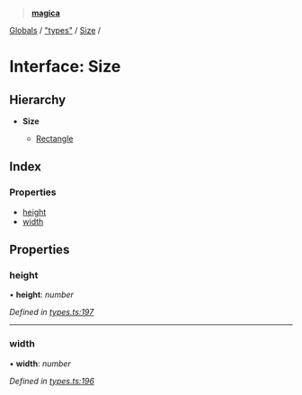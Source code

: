 > **[magica](../README.md)**

[Globals](../README.md) / ["types"](../modules/_types_.md) / [Size](_types_.size.md) /

# Interface: Size

## Hierarchy

* **Size**

  * [Rectangle](_types_.rectangle.md)

## Index

### Properties

* [height](_types_.size.md#height)
* [width](_types_.size.md#width)

## Properties

###  height

• **height**: *number*

*Defined in [types.ts:197](https://github.com/cancerberoSgx/magica/blob/30321a6/src/types.ts#L197)*

___

###  width

• **width**: *number*

*Defined in [types.ts:196](https://github.com/cancerberoSgx/magica/blob/30321a6/src/types.ts#L196)*